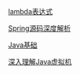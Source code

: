 [lambda表达式](markdown/lambda.md)

[Spring源码深度解析](http://note.youdao.com/noteshare?id=d8f0674fc5c7e573f8d22656e7ad4760&sub=F47D10F2F75C4CC1A5DA02F4F7D6368A)

[Java基础](http://note.youdao.com/noteshare?id=ae2f817d7e3d487e11db3b8b496f5186&sub=1D0A0FAC5C1A4EF09EAD76B955EC543A)

[深入理解Java虚拟机](http://note.youdao.com/noteshare?id=cfbcf8cb689663bde5b405bb980545b8&sub=2EBE3BCC913344FE960C690FEE8973A3)